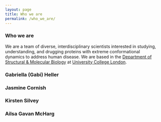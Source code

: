```yaml
---
layout: page
title: Who we are
permalink: /who_we_are/
---
```


### Who we are 

We are a team of diverse, interdisciplinary scientists interested in studying, understanding, and drugging proteins with extreme conformational dynamics to address human disease. We are based in the [Department of Structural & Molecular Biology](https://www.ucl.ac.uk/biosciences/structural-and-molecular-biology) at [University College London](https://www.ucl.ac.uk).

### Gabriella (Gabi) Heller


### Jasmine Cornish


### Kirsten Silvey


### Ailsa Gavan McHarg
